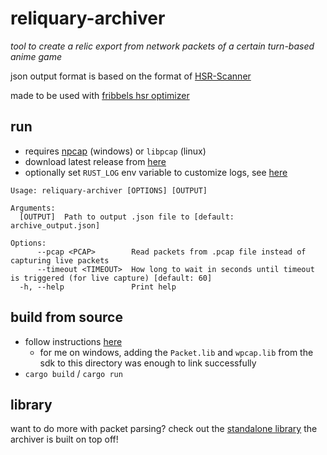 # reliquary-archiver

_tool to create a relic export from network packets of a certain turn-based anime game_

json output format is based on the format of [HSR-Scanner](https://github.com/kel-z/HSR-Scanner)

made to be used with [fribbels hsr optimizer](https://github.com/fribbels/hsr-optimizer)

## run

- requires [npcap](https://npcap.com/) (windows) or `libpcap` (linux)
- download latest release from [here](https://github.com/IceDynamix/reliquary-archiver/releases/)
- optionally set `RUST_LOG` env variable to customize logs, see [here](https://docs.rs/tracing-subscriber/latest/tracing_subscriber/filter/struct.EnvFilter.html#directives)

```
Usage: reliquary-archiver [OPTIONS] [OUTPUT]

Arguments:
  [OUTPUT]  Path to output .json file to [default: archive_output.json]

Options:
      --pcap <PCAP>        Read packets from .pcap file instead of capturing live packets
      --timeout <TIMEOUT>  How long to wait in seconds until timeout is triggered (for live capture) [default: 60]
  -h, --help               Print help
```

## build from source

- follow instructions [here](https://github.com/rust-pcap/pcap?tab=readme-ov-file#building)
  - for me on windows, adding the `Packet.lib` and `wpcap.lib` from the sdk to this directory was enough to link successfully
- `cargo build` / `cargo run`

## library

want to do more with packet parsing? check out the 
[standalone library](https://github.com/IceDynamix/reliquary) the archiver is built on top off!
